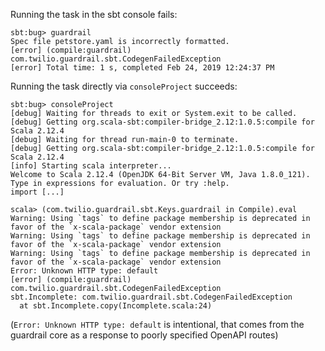 Running the task in the sbt console fails:
```
sbt:bug> guardrail
Spec file petstore.yaml is incorrectly formatted.
[error] (compile:guardrail) com.twilio.guardrail.sbt.CodegenFailedException
[error] Total time: 1 s, completed Feb 24, 2019 12:24:37 PM
```

Running the task directly via `consoleProject` succeeds:
```
sbt:bug> consoleProject
[debug] Waiting for threads to exit or System.exit to be called.
[debug] Getting org.scala-sbt:compiler-bridge_2.12:1.0.5:compile for Scala 2.12.4
[debug] Waiting for thread run-main-0 to terminate.
[debug] Getting org.scala-sbt:compiler-bridge_2.12:1.0.5:compile for Scala 2.12.4
[info] Starting scala interpreter...
Welcome to Scala 2.12.4 (OpenJDK 64-Bit Server VM, Java 1.8.0_121).
Type in expressions for evaluation. Or try :help.
import [...]

scala> (com.twilio.guardrail.sbt.Keys.guardrail in Compile).eval
Warning: Using `tags` to define package membership is deprecated in favor of the `x-scala-package` vendor extension
Warning: Using `tags` to define package membership is deprecated in favor of the `x-scala-package` vendor extension
Warning: Using `tags` to define package membership is deprecated in favor of the `x-scala-package` vendor extension
Error: Unknown HTTP type: default
[error] (compile:guardrail) com.twilio.guardrail.sbt.CodegenFailedException
sbt.Incomplete: com.twilio.guardrail.sbt.CodegenFailedException
  at sbt.Incomplete.copy(Incomplete.scala:24)
```

(`Error: Unknown HTTP type: default` is intentional, that comes from the guardrail core as a response to poorly specified OpenAPI routes)
